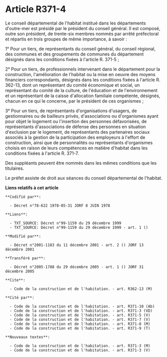 # Article R371-4

Le conseil départemental de l'habitat institué dans les départements d'outre-mer est présidé par le président du conseil
général. Il est composé, outre son président, de trente-six membres nommés par arrêté préfectoral et répartis en trois
groupes de même importance, à savoir :

1° Pour un tiers, de représentants du conseil général, du conseil régional, des communes et des groupements de communes du
département désignés dans les conditions fixées à l'article R. 371-5 ;

2° Pour un tiers, de professionnels intervenant dans le département pour la construction, l'amélioration de l'habitat ou la
mise en oeuvre des moyens financiers correspondants, désignés dans les conditions fixées à l'article R. 362-13, dont un
représentant du comité économique et social, un représentant du comité de la culture, de l'éducation et de l'environnement et
un représentant de la caisse d'allocation familiale compétente, désignés, chacun en ce qui le concerne, par le président de
ces organismes ;

3° Pour un tiers, de représentants d'organisations d'usagers, de gestionnaires ou de bailleurs privés, d'associations ou
d'organismes ayant pour objet le logement ou l'insertion des personnes défavorisées, de représentants d'associations de
défense des personnes en situation d'exclusion par le logement, de représentants des partenaires sociaux associés à la
gestion de la participation des employeurs à l'effort de construction, ainsi que de personnalités ou représentants
d'organismes choisis en raison de leurs compétences en matière d'habitat dans les conditions fixées à l'article R. 371-7.

Des suppléants peuvent être nommés dans les mêmes conditions que les titulaires.

Le préfet assiste de droit aux séances du conseil départemental de l'habitat.

**Liens relatifs à cet article**

	**Codifié par**:

	  - Décret n°78-622 1978-05-31 JORF 8 JUIN 1978

	**Liens**:

	  - TXT_SOURCE: Décret n°99-1159 du 29 décembre 1999
	  - TXT_SOURCE: Décret n°99-1159 du 29 décembre 1999 - art. 1 ()

	**Modifié par**:

	  - Décret n°2001-1183 du 11 décembre 2001 - art. 2 () JORF 13 décembre 2001

	**Transféré par**:

	  - Décret n°2005-1788 du 29 décembre 2005 - art. 1 () JORF 31 décembre 2005

	**Cite**:

	  - Code de la construction et de l'habitation. - art. R362-13 (M)

	**Cité par**:

	  - Code de la construction et de l'habitation. - art. R371-10 (Ab)
	  - Code de la construction et de l'habitation. - art. R371-3 (VD)
	  - Code de la construction et de l'habitation. - art. R371-5 (V)
	  - Code de la construction et de l'habitation. - art. R371-7 (V)
	  - Code de la construction et de l'habitation. - art. R371-8 (M)
	  - Code de la construction et de l'habitation. - art. R371-9 (T)

	**Nouveaux textes**:

	  - Code de la construction et de l'habitation. - art. R371-3 (M)
	  - Code de la construction et de l'habitation. - art. R371-3 (V)
